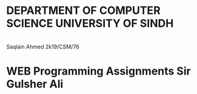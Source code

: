 <h1> DEPARTMENT OF COMPUTER SCIENCE
UNIVERSITY OF SINDH
</h1>

<br>
Saqlain Ahmed
2k19/CSM/76
<br>
<h1>
WEB Programming Assignments 
Sir Gulsher Ali
